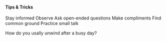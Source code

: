 #### Tips & Tricks

Stay informed
Observe
Ask open-ended questions
Make compliments
Find common ground
Practice small talk


How do you usally unwind after a busy day?
